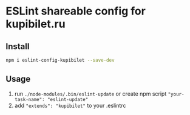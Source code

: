 # ESLint shareable config for kupibilet.ru

## Install

```sh
npm i eslint-config-kupibilet --save-dev
```

## Usage
1. run `./node-modules/.bin/eslint-update` or create npm script `"your-task-name": "eslint-update"`
2. add `"extends": "kupibilet"` to your .eslintrc
